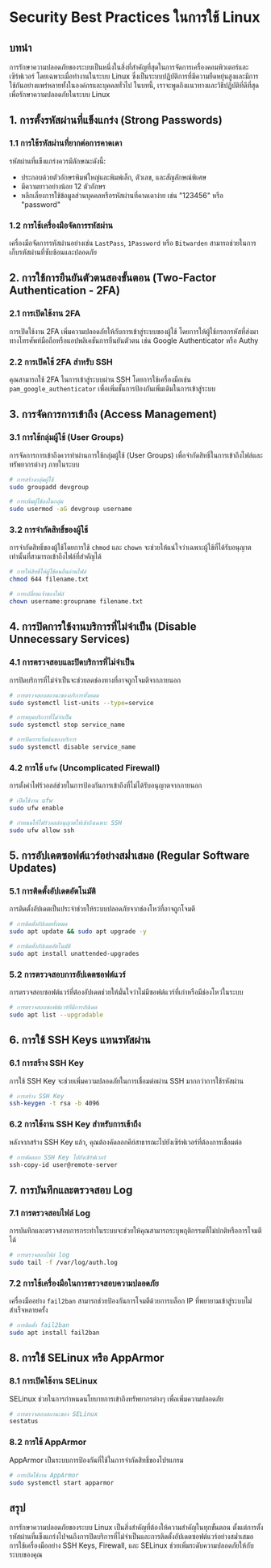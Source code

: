 # Security Best Practices ในการใช้ Linux

## บทนำ

การรักษาความปลอดภัยของระบบเป็นหนึ่งในสิ่งที่สำคัญที่สุดในการจัดการเครื่องคอมพิวเตอร์และเซิร์ฟเวอร์ โดยเฉพาะเมื่อทำงานในระบบ Linux ซึ่งเป็นระบบปฏิบัติการที่มีความยืดหยุ่นสูงและมีการใช้กันอย่างแพร่หลายทั้งในองค์กรและบุคคลทั่วไป ในบทนี้, เราจะพูดถึงแนวทางและวิธีปฏิบัติที่ดีที่สุดเพื่อรักษาความปลอดภัยในระบบ Linux

## 1. การตั้งรหัสผ่านที่แข็งแกร่ง (Strong Passwords)

### 1.1 การใช้รหัสผ่านที่ยากต่อการคาดเดา

รหัสผ่านที่แข็งแกร่งควรมีลักษณะดังนี้:
- ประกอบด้วยตัวอักษรพิมพ์ใหญ่และพิมพ์เล็ก, ตัวเลข, และสัญลักษณ์พิเศษ
- มีความยาวอย่างน้อย 12 ตัวอักษร
- หลีกเลี่ยงการใช้ข้อมูลส่วนบุคคลหรือรหัสผ่านที่คาดเดาง่าย เช่น "123456" หรือ "password"

### 1.2 การใช้เครื่องมือจัดการรหัสผ่าน

เครื่องมือจัดการรหัสผ่านอย่างเช่น `LastPass`, `1Password` หรือ `Bitwarden` สามารถช่วยในการเก็บรหัสผ่านที่ซับซ้อนและปลอดภัย

## 2. การใช้การยืนยันตัวตนสองขั้นตอน (Two-Factor Authentication - 2FA)

### 2.1 การเปิดใช้งาน 2FA

การเปิดใช้งาน 2FA เพิ่มความปลอดภัยให้กับการเข้าสู่ระบบของผู้ใช้ โดยการให้ผู้ใช้กรอกรหัสที่ส่งมาทางโทรศัพท์มือถือหรือแอปพลิเคชันการยืนยันตัวตน เช่น Google Authenticator หรือ Authy

### 2.2 การเปิดใช้ 2FA สำหรับ SSH

คุณสามารถใช้ 2FA ในการเข้าสู่ระบบผ่าน SSH โดยการใช้เครื่องมือเช่น `pam_google_authenticator` เพื่อเพิ่มชั้นการป้องกันเพิ่มเติมในการเข้าสู่ระบบ

## 3. การจัดการการเข้าถึง (Access Management)

### 3.1 การใช้กลุ่มผู้ใช้ (User Groups)

การจัดการการเข้าถึงควรทำผ่านการใช้กลุ่มผู้ใช้ (User Groups) เพื่อจำกัดสิทธิ์ในการเข้าถึงไฟล์และทรัพยากรต่างๆ ภายในระบบ

```bash
# การสร้างกลุ่มผู้ใช้
sudo groupadd devgroup

# การเพิ่มผู้ใช้ลงในกลุ่ม
sudo usermod -aG devgroup username
```

### 3.2 การจำกัดสิทธิ์ของผู้ใช้

การจำกัดสิทธิ์ของผู้ใช้โดยการใช้ `chmod` และ `chown` จะช่วยให้แน่ใจว่าเฉพาะผู้ใช้ที่ได้รับอนุญาตเท่านั้นที่สามารถเข้าถึงไฟล์ที่สำคัญได้

```bash
# การให้สิทธิ์ให้ผู้ใช้คนอื่นอ่านไฟล์
chmod 644 filename.txt

# การเปลี่ยนเจ้าของไฟล์
chown username:groupname filename.txt
```

## 4. การปิดการใช้งานบริการที่ไม่จำเป็น (Disable Unnecessary Services)

### 4.1 การตรวจสอบและปิดบริการที่ไม่จำเป็น

การปิดบริการที่ไม่จำเป็นจะช่วยลดช่องทางที่อาจถูกโจมตีจากภายนอก

```bash
# การตรวจสอบสถานะของบริการทั้งหมด
sudo systemctl list-units --type=service

# การหยุดบริการที่ไม่จำเป็น
sudo systemctl stop service_name

# การปิดการเริ่มต้นของบริการ
sudo systemctl disable service_name
```

### 4.2 การใช้ `ufw` (Uncomplicated Firewall)

การตั้งค่าไฟร์วอลล์ช่วยในการป้องกันการเข้าถึงที่ไม่ได้รับอนุญาตจากภายนอก

```bash
# เปิดใช้งาน ufw
sudo ufw enable

# กำหนดให้ไฟร์วอลล์อนุญาตให้เข้าถึงเฉพาะ SSH
sudo ufw allow ssh
```

## 5. การอัปเดตซอฟต์แวร์อย่างสม่ำเสมอ (Regular Software Updates)

### 5.1 การติดตั้งอัปเดตอัตโนมัติ

การติดตั้งอัปเดตเป็นประจำช่วยให้ระบบปลอดภัยจากช่องโหว่ที่อาจถูกโจมตี

```bash
# การติดตั้งอัปเดตทั้งหมด
sudo apt update && sudo apt upgrade -y

# การติดตั้งอัปเดตอัตโนมัติ
sudo apt install unattended-upgrades
```

### 5.2 การตรวจสอบการอัปเดตซอฟต์แวร์

การตรวจสอบซอฟต์แวร์ที่ต้องอัปเดตช่วยให้มั่นใจว่าไม่มีซอฟต์แวร์ที่เก่าหรือมีช่องโหว่ในระบบ

```bash
# การตรวจสอบซอฟต์แวร์ที่มีการอัปเดต
sudo apt list --upgradable
```

## 6. การใช้ SSH Keys แทนรหัสผ่าน

### 6.1 การสร้าง SSH Key

การใช้ SSH Key จะช่วยเพิ่มความปลอดภัยในการเชื่อมต่อผ่าน SSH มากกว่าการใช้รหัสผ่าน

```bash
# การสร้าง SSH Key
ssh-keygen -t rsa -b 4096
```

### 6.2 การใช้งาน SSH Key สำหรับการเข้าถึง

หลังจากสร้าง SSH Key แล้ว, คุณต้องคัดลอกคีย์สาธารณะไปยังเซิร์ฟเวอร์ที่ต้องการเชื่อมต่อ

```bash
# การคัดลอก SSH Key ไปยังเซิร์ฟเวอร์
ssh-copy-id user@remote-server
```

## 7. การบันทึกและตรวจสอบ Log

### 7.1 การตรวจสอบไฟล์ Log

การบันทึกและตรวจสอบการกระทำในระบบจะช่วยให้คุณสามารถระบุพฤติกรรมที่ไม่ปกติหรือการโจมตีได้

```bash
# การตรวจสอบไฟล์ log
sudo tail -f /var/log/auth.log
```

### 7.2 การใช้เครื่องมือในการตรวจสอบความปลอดภัย

เครื่องมืออย่าง `fail2ban` สามารถช่วยป้องกันการโจมตีด้วยการบล็อก IP ที่พยายามเข้าสู่ระบบไม่สำเร็จหลายครั้ง

```bash
# การติดตั้ง fail2ban
sudo apt install fail2ban
```

## 8. การใช้ SELinux หรือ AppArmor

### 8.1 การเปิดใช้งาน SELinux

SELinux ช่วยในการกำหนดนโยบายการเข้าถึงทรัพยากรต่างๆ เพื่อเพิ่มความปลอดภัย

```bash
# การตรวจสอบสถานะของ SELinux
sestatus
```

### 8.2 การใช้ AppArmor

AppArmor เป็นระบบการป้องกันที่ใช้ในการจำกัดสิทธิ์ของโปรแกรม

```bash
# การเปิดใช้งาน AppArmor
sudo systemctl start apparmor
```

## สรุป

การรักษาความปลอดภัยของระบบ Linux เป็นสิ่งสำคัญที่ต้องให้ความสำคัญในทุกขั้นตอน ตั้งแต่การตั้งรหัสผ่านที่แข็งแกร่งไปจนถึงการปิดบริการที่ไม่จำเป็นและการติดตั้งอัปเดตซอฟต์แวร์อย่างสม่ำเสมอ การใช้เครื่องมืออย่าง SSH Keys, Firewall, และ SELinux ช่วยเพิ่มระดับความปลอดภัยให้กับระบบของคุณ
